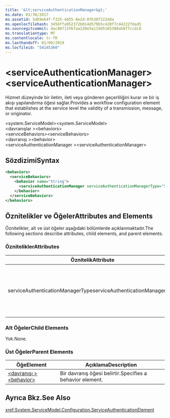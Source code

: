 ```yaml
---
title: '&lt;serviceAuthenticationManager&gt;'
ms.date: 03/30/2017
ms.assetid: 5d69e64f-f325-4d55-8e2d-0fb30f222dda
ms.openlocfilehash: 3456ffa952372b014d579b5c420f7c44222fdad5
ms.sourcegitcommit: 4ac80713f6faa220e5a119d5165308a58f7ccdc8
ms.translationtype: MT
ms.contentlocale: tr-TR
ms.lasthandoff: 01/09/2019
ms.locfileid: "54145360"
---
```

# <a name="ltserviceauthenticationmanagergt"></a><span data-ttu-id="5e353-102">&lt;serviceAuthenticationManager&gt;</span><span class="sxs-lookup"><span data-stu-id="5e353-102">&lt;serviceAuthenticationManager&gt;</span></span>
<span data-ttu-id="5e353-103">Hizmet düzeyinde bir iletim, ileti veya gönderen geçerliliğini kurar ve bir iş akışı yapılandırma öğesi sağlar.</span><span class="sxs-lookup"><span data-stu-id="5e353-103">Provides a workflow configuration element that establishes at the service level the validity of a transmission, message, or originator.</span></span>  
  
<span data-ttu-id="5e353-104">\<system.ServiceModel></span><span class="sxs-lookup"><span data-stu-id="5e353-104">\<system.ServiceModel></span></span>  
<span data-ttu-id="5e353-105">\<davranışlar ></span><span class="sxs-lookup"><span data-stu-id="5e353-105">\<behaviors></span></span>  
<span data-ttu-id="5e353-106">\<serviceBehaviors></span><span class="sxs-lookup"><span data-stu-id="5e353-106">\<serviceBehaviors></span></span>  
<span data-ttu-id="5e353-107">\<davranışı ></span><span class="sxs-lookup"><span data-stu-id="5e353-107">\<behavior></span></span>  
<span data-ttu-id="5e353-108">\<serviceAuthenticationManager ></span><span class="sxs-lookup"><span data-stu-id="5e353-108">\<serviceAuthenticationManager></span></span>  
  
## <a name="syntax"></a><span data-ttu-id="5e353-109">Sözdizimi</span><span class="sxs-lookup"><span data-stu-id="5e353-109">Syntax</span></span>  
  
```xml  
<behaviors>
  <serviceBehaviors>
    <behavior name="String">
      <serviceAuthenticationManager serviceAuthenticationManagerType="String" />
    </behavior>
  </serviceBehaviors>
</behaviors>
```  
  
## <a name="attributes-and-elements"></a><span data-ttu-id="5e353-110">Öznitelikler ve Öğeler</span><span class="sxs-lookup"><span data-stu-id="5e353-110">Attributes and Elements</span></span>  
 <span data-ttu-id="5e353-111">Öznitelikler, alt ve üst öğeler aşağıdaki bölümlerde açıklanmaktadır.</span><span class="sxs-lookup"><span data-stu-id="5e353-111">The following sections describe attributes, child elements, and parent elements.</span></span>  
  
### <a name="attributes"></a><span data-ttu-id="5e353-112">Öznitelikler</span><span class="sxs-lookup"><span data-stu-id="5e353-112">Attributes</span></span>  
  
|<span data-ttu-id="5e353-113">Öznitelik</span><span class="sxs-lookup"><span data-stu-id="5e353-113">Attribute</span></span>|<span data-ttu-id="5e353-114">Açıklama</span><span class="sxs-lookup"><span data-stu-id="5e353-114">Description</span></span>|  
|---------------|-----------------|  
|<span data-ttu-id="5e353-115">serviceAuthenticationManagerType</span><span class="sxs-lookup"><span data-stu-id="5e353-115">serviceAuthenticationManagerType</span></span>|<span data-ttu-id="5e353-116">Şu anki davranışı için kimlik doğrulama İlkesi türünü belirten bir dize.</span><span class="sxs-lookup"><span data-stu-id="5e353-116">A string that specifies the type of the authentication policy for the current behavior.</span></span>|  
  
### <a name="child-elements"></a><span data-ttu-id="5e353-117">Alt Öğeler</span><span class="sxs-lookup"><span data-stu-id="5e353-117">Child Elements</span></span>  
 <span data-ttu-id="5e353-118">Yok.</span><span class="sxs-lookup"><span data-stu-id="5e353-118">None.</span></span>  
  
### <a name="parent-elements"></a><span data-ttu-id="5e353-119">Üst Öğeler</span><span class="sxs-lookup"><span data-stu-id="5e353-119">Parent Elements</span></span>  
  
|<span data-ttu-id="5e353-120">Öğe</span><span class="sxs-lookup"><span data-stu-id="5e353-120">Element</span></span>|<span data-ttu-id="5e353-121">Açıklama</span><span class="sxs-lookup"><span data-stu-id="5e353-121">Description</span></span>|  
|-------------|-----------------|  
|[<span data-ttu-id="5e353-122">\<davranışı ></span><span class="sxs-lookup"><span data-stu-id="5e353-122">\<behavior></span></span>](../../../../../docs/framework/configure-apps/file-schema/wcf/behavior-of-endpointbehaviors.md)|<span data-ttu-id="5e353-123">Bir davranış öğesi belirtir.</span><span class="sxs-lookup"><span data-stu-id="5e353-123">Specifies a behavior element.</span></span>|  
  
## <a name="see-also"></a><span data-ttu-id="5e353-124">Ayrıca Bkz.</span><span class="sxs-lookup"><span data-stu-id="5e353-124">See Also</span></span>  
 <xref:System.ServiceModel.Configuration.ServiceAuthenticationElement>
